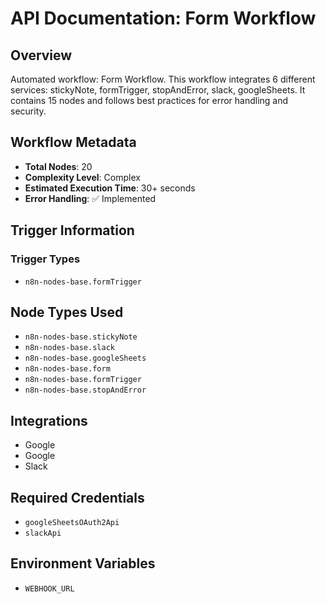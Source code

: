 # API Documentation: Form Workflow

## Overview
Automated workflow: Form Workflow. This workflow integrates 6 different services: stickyNote, formTrigger, stopAndError, slack, googleSheets. It contains 15 nodes and follows best practices for error handling and security.

## Workflow Metadata
- **Total Nodes**: 20
- **Complexity Level**: Complex
- **Estimated Execution Time**: 30+ seconds
- **Error Handling**: ✅ Implemented

## Trigger Information
### Trigger Types
- `n8n-nodes-base.formTrigger`

## Node Types Used
- `n8n-nodes-base.stickyNote`
- `n8n-nodes-base.slack`
- `n8n-nodes-base.googleSheets`
- `n8n-nodes-base.form`
- `n8n-nodes-base.formTrigger`
- `n8n-nodes-base.stopAndError`

## Integrations
- Google
- Google
- Slack

## Required Credentials
- `googleSheetsOAuth2Api`
- `slackApi`

## Environment Variables
- `WEBHOOK_URL`
